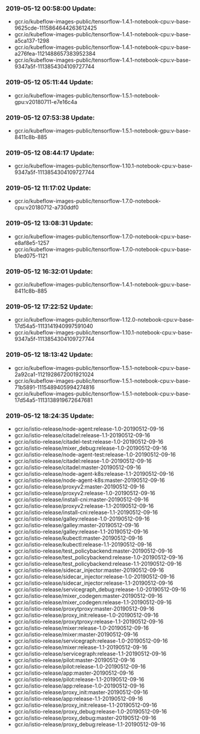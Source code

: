 ### 2019-05-12 00:58:00 Update:

- gcr.io/kubeflow-images-public/tensorflow-1.4.1-notebook-cpu:v-base-9625cde-1115864644263612425
- gcr.io/kubeflow-images-public/tensorflow-1.4.1-notebook-cpu:v-base-a5ca137-1298
- gcr.io/kubeflow-images-public/tensorflow-1.4.1-notebook-cpu:v-base-a276fea-1121488657383952384
- gcr.io/kubeflow-images-public/tensorflow-1.4.1-notebook-cpu:v-base-9347a5f-1113854304109727744
### 2019-05-12 05:11:44 Update:

- gcr.io/kubeflow-images-public/tensorflow-1.5.1-notebook-gpu:v20180711-e7e16c4a
### 2019-05-12 07:53:38 Update:

- gcr.io/kubeflow-images-public/tensorflow-1.5.1-notebook-gpu:v-base-8411c8b-885
### 2019-05-12 08:44:17 Update:

- gcr.io/kubeflow-images-public/tensorflow-1.10.1-notebook-cpu:v-base-9347a5f-1113854304109727744
### 2019-05-12 11:17:02 Update:

- gcr.io/kubeflow-images-public/tensorflow-1.7.0-notebook-cpu:v20180712-a730ddf0
### 2019-05-12 13:08:31 Update:

- gcr.io/kubeflow-images-public/tensorflow-1.7.0-notebook-cpu:v-base-e8af8e5-1257
- gcr.io/kubeflow-images-public/tensorflow-1.7.0-notebook-cpu:v-base-b1ed075-1121
### 2019-05-12 16:32:01 Update:

- gcr.io/kubeflow-images-public/tensorflow-1.4.1-notebook-gpu:v-base-8411c8b-885
### 2019-05-12 17:22:52 Update:

- gcr.io/kubeflow-images-public/tensorflow-1.12.0-notebook-cpu:v-base-17d54a5-1113141940997591040
- gcr.io/kubeflow-images-public/tensorflow-1.10.1-notebook-cpu:v-base-9347a5f-1113854304109727744
### 2019-05-12 18:13:42 Update:

- gcr.io/kubeflow-images-public/tensorflow-1.5.1-notebook-cpu:v-base-2a92ca1-1121928672001921024
- gcr.io/kubeflow-images-public/tensorflow-1.5.1-notebook-cpu:v-base-71b5891-1115489405994274816
- gcr.io/kubeflow-images-public/tensorflow-1.5.1-notebook-cpu:v-base-17d54a5-1113138919672647681
### 2019-05-12 18:24:35 Update:

- gcr.io/istio-release/node-agent:release-1.0-20190512-09-16
- gcr.io/istio-release/citadel:release-1.1-20190512-09-16
- gcr.io/istio-release/citadel-test:release-1.0-20190512-09-16
- gcr.io/istio-release/mixer_debug:release-1.0-20190512-09-16
- gcr.io/istio-release/node-agent-test:release-1.0-20190512-09-16
- gcr.io/istio-release/citadel:release-1.0-20190512-09-16
- gcr.io/istio-release/citadel:master-20190512-09-16
- gcr.io/istio-release/node-agent-k8s:release-1.1-20190512-09-16
- gcr.io/istio-release/node-agent-k8s:master-20190512-09-16
- gcr.io/istio-release/proxyv2:master-20190512-09-16
- gcr.io/istio-release/proxyv2:release-1.0-20190512-09-16
- gcr.io/istio-release/install-cni:master-20190512-09-16
- gcr.io/istio-release/proxyv2:release-1.1-20190512-09-16
- gcr.io/istio-release/install-cni:release-1.1-20190512-09-16
- gcr.io/istio-release/galley:release-1.0-20190512-09-16
- gcr.io/istio-release/galley:master-20190512-09-16
- gcr.io/istio-release/galley:release-1.1-20190512-09-16
- gcr.io/istio-release/kubectl:master-20190512-09-16
- gcr.io/istio-release/kubectl:release-1.1-20190512-09-16
- gcr.io/istio-release/test_policybackend:master-20190512-09-16
- gcr.io/istio-release/test_policybackend:release-1.0-20190512-09-16
- gcr.io/istio-release/test_policybackend:release-1.1-20190512-09-16
- gcr.io/istio-release/sidecar_injector:master-20190512-09-16
- gcr.io/istio-release/sidecar_injector:release-1.0-20190512-09-16
- gcr.io/istio-release/sidecar_injector:release-1.1-20190512-09-16
- gcr.io/istio-release/servicegraph_debug:release-1.0-20190512-09-16
- gcr.io/istio-release/mixer_codegen:master-20190512-09-16
- gcr.io/istio-release/mixer_codegen:release-1.1-20190512-09-16
- gcr.io/istio-release/proxytproxy:master-20190512-09-16
- gcr.io/istio-release/proxy_init:release-1.0-20190512-09-16
- gcr.io/istio-release/proxytproxy:release-1.1-20190512-09-16
- gcr.io/istio-release/mixer:release-1.0-20190512-09-16
- gcr.io/istio-release/mixer:master-20190512-09-16
- gcr.io/istio-release/servicegraph:release-1.0-20190512-09-16
- gcr.io/istio-release/mixer:release-1.1-20190512-09-16
- gcr.io/istio-release/servicegraph:release-1.1-20190512-09-16
- gcr.io/istio-release/pilot:master-20190512-09-16
- gcr.io/istio-release/pilot:release-1.0-20190512-09-16
- gcr.io/istio-release/app:master-20190512-09-16
- gcr.io/istio-release/pilot:release-1.1-20190512-09-16
- gcr.io/istio-release/app:release-1.0-20190512-09-16
- gcr.io/istio-release/proxy_init:master-20190512-09-16
- gcr.io/istio-release/app:release-1.1-20190512-09-16
- gcr.io/istio-release/proxy_init:release-1.1-20190512-09-16
- gcr.io/istio-release/proxy_debug:release-1.0-20190512-09-16
- gcr.io/istio-release/proxy_debug:master-20190512-09-16
- gcr.io/istio-release/proxy_debug:release-1.1-20190512-09-16
